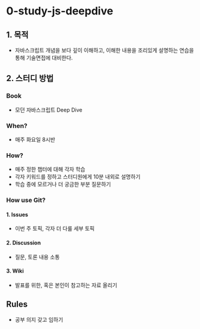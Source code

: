 # 0-study-js-deepdive

## 1. 목적
- 자바스크립트 개념을 보다 깊이 이해하고, 이해한 내용을 조리있게 설명하는 연습을 통해 기술면접에 대비한다.

## 2. 스터디 방법
### Book
- 모던 자바스크립트 Deep Dive
### When?
- 매주 화요일 8시반
### How?
- 매주 정한 챕터에 대해 각자 학습
- 각자 키워드를 정하고 스터디원에게 10분 내외로 설명하기
- 학습 중에 모르거나 더 궁금한 부분 질문하기
### How use Git?
#### 1. Issues
- 이번 주 토픽, 각자 더 다룰 세부 토픽
#### 2. Discussion
- 질문, 토론 내용 소통
#### 3. Wiki
- 발표를 위한, 혹은 본인이 참고하는 자료 올리기

## Rules
- 공부 의지 갖고 임하기

